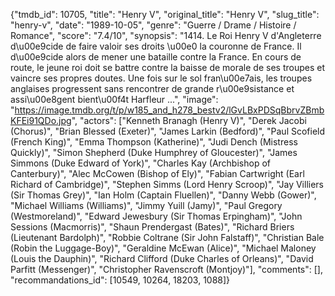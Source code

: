 {"tmdb_id": 10705, "title": "Henry V", "original_title": "Henry V", "slug_title": "henry-v", "date": "1989-10-05", "genre": "Guerre / Drame / Histoire / Romance", "score": "7.4/10", "synopsis": "1414. Le Roi Henry V d'Angleterre d\u00e9cide de faire valoir ses droits \u00e0 la couronne de France. Il d\u00e9cide alors de mener une bataille contre la France. En cours de route, le jeune roi doit se battre contre la baisse de morale de ses troupes et vaincre ses propres doutes. Une fois sur le sol fran\u00e7ais, les troupes anglaises progressent sans rencontrer de grande r\u00e9sistance et assi\u00e8gent bient\u00f4t Harfleur ...", "image": "https://image.tmdb.org/t/p/w185_and_h278_bestv2/lGvLBxPDSqBbrvZBmbKFEi91QDo.jpg", "actors": ["Kenneth Branagh (Henry V)", "Derek Jacobi (Chorus)", "Brian Blessed (Exeter)", "James Larkin (Bedford)", "Paul Scofield (French King)", "Emma Thompson (Katherine)", "Judi Dench (Mistress Quickly)", "Simon Shepherd (Duke Humphrey of Gloucester)", "James Simmons (Duke Edward of York)", "Charles Kay (Archbishop of Canterbury)", "Alec McCowen (Bishop of Ely)", "Fabian Cartwright (Earl Richard of Cambridge)", "Stephen Simms (Lord Henry Scroop)", "Jay Villiers (Sir Thomas Grey)", "Ian Holm (Captain Fluellen)", "Danny Webb (Gower)", "Michael Williams (Williams)", "Jimmy Yuill (Jamy)", "Paul Gregory (Westmoreland)", "Edward Jewesbury (Sir Thomas Erpingham)", "John Sessions (Macmorris)", "Shaun Prendergast (Bates)", "Richard Briers (Lieutenant Bardolph)", "Robbie Coltrane (Sir John Falstaff)", "Christian Bale (Robin the Luggage-Boy)", "Geraldine McEwan (Alice)", "Michael Maloney (Louis the Dauphin)", "Richard Clifford (Duke Charles of Orleans)", "David Parfitt (Messenger)", "Christopher Ravenscroft (Montjoy)"], "comments": [], "recommandations_id": [10549, 10264, 18203, 1088]}